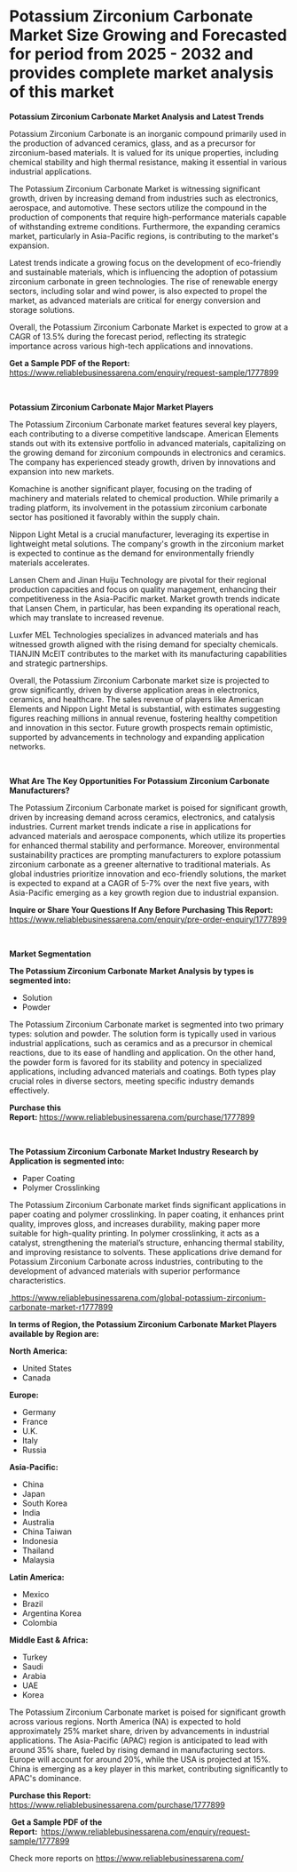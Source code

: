 <p><h1>Potassium Zirconium Carbonate Market Size Growing and Forecasted for period from 2025 - 2032 and provides complete market analysis of this market</h1></p><p><strong>Potassium Zirconium Carbonate Market Analysis and Latest Trends</strong></p>
<p><p>Potassium Zirconium Carbonate is an inorganic compound primarily used in the production of advanced ceramics, glass, and as a precursor for zirconium-based materials. It is valued for its unique properties, including chemical stability and high thermal resistance, making it essential in various industrial applications.</p><p>The Potassium Zirconium Carbonate Market is witnessing significant growth, driven by increasing demand from industries such as electronics, aerospace, and automotive. These sectors utilize the compound in the production of components that require high-performance materials capable of withstanding extreme conditions. Furthermore, the expanding ceramics market, particularly in Asia-Pacific regions, is contributing to the market's expansion.</p><p>Latest trends indicate a growing focus on the development of eco-friendly and sustainable materials, which is influencing the adoption of potassium zirconium carbonate in green technologies. The rise of renewable energy sectors, including solar and wind power, is also expected to propel the market, as advanced materials are critical for energy conversion and storage solutions.</p><p>Overall, the Potassium Zirconium Carbonate Market is expected to grow at a CAGR of 13.5% during the forecast period, reflecting its strategic importance across various high-tech applications and innovations.</p></p>
<p><strong>Get a Sample PDF of the Report:&nbsp;</strong> <a href="https://www.reliablebusinessarena.com/enquiry/request-sample/1777899?utm_campaign=3270&utm_medium=2&utm_source=Github&utm_content=ia&utm_term=01042025&utm_id=potassium-zirconium-carbonate">https://www.reliablebusinessarena.com/enquiry/request-sample/1777899</a></p>
<p>&nbsp;</p>
<p><strong>Potassium Zirconium Carbonate Major Market Players</strong></p>
<p><p>The Potassium Zirconium Carbonate market features several key players, each contributing to a diverse competitive landscape. American Elements stands out with its extensive portfolio in advanced materials, capitalizing on the growing demand for zirconium compounds in electronics and ceramics. The company has experienced steady growth, driven by innovations and expansion into new markets. </p><p>Komachine is another significant player, focusing on the trading of machinery and materials related to chemical production. While primarily a trading platform, its involvement in the potassium zirconium carbonate sector has positioned it favorably within the supply chain.</p><p>Nippon Light Metal is a crucial manufacturer, leveraging its expertise in lightweight metal solutions. The company's growth in the zirconium market is expected to continue as the demand for environmentally friendly materials accelerates. </p><p>Lansen Chem and Jinan Huiju Technology are pivotal for their regional production capacities and focus on quality management, enhancing their competitiveness in the Asia-Pacific market. Market growth trends indicate that Lansen Chem, in particular, has been expanding its operational reach, which may translate to increased revenue.</p><p>Luxfer MEL Technologies specializes in advanced materials and has witnessed growth aligned with the rising demand for specialty chemicals. TIANJIN McEIT contributes to the market with its manufacturing capabilities and strategic partnerships.</p><p>Overall, the Potassium Zirconium Carbonate market size is projected to grow significantly, driven by diverse application areas in electronics, ceramics, and healthcare. The sales revenue of players like American Elements and Nippon Light Metal is substantial, with estimates suggesting figures reaching millions in annual revenue, fostering healthy competition and innovation in this sector. Future growth prospects remain optimistic, supported by advancements in technology and expanding application networks.</p></p>
<p>&nbsp;</p>
<p><strong>What Are The Key Opportunities For Potassium Zirconium Carbonate Manufacturers?</strong></p>
<p><p>The Potassium Zirconium Carbonate market is poised for significant growth, driven by increasing demand across ceramics, electronics, and catalysis industries. Current market trends indicate a rise in applications for advanced materials and aerospace components, which utilize its properties for enhanced thermal stability and performance. Moreover, environmental sustainability practices are prompting manufacturers to explore potassium zirconium carbonate as a greener alternative to traditional materials. As global industries prioritize innovation and eco-friendly solutions, the market is expected to expand at a CAGR of 5-7% over the next five years, with Asia-Pacific emerging as a key growth region due to industrial expansion.</p></p>
<p><strong>Inquire or Share Your Questions If Any Before Purchasing This Report:</strong> <a href="https://www.reliablebusinessarena.com/enquiry/pre-order-enquiry/1777899?utm_campaign=3270&utm_medium=2&utm_source=Github&utm_content=ia&utm_term=01042025&utm_id=potassium-zirconium-carbonate">https://www.reliablebusinessarena.com/enquiry/pre-order-enquiry/1777899</a></p>
<p>&nbsp;</p>
<p><strong>Market Segmentation</strong></p>
<p><strong>The Potassium Zirconium Carbonate Market Analysis by types is segmented into:</strong></p>
<p><ul><li>Solution</li><li>Powder</li></ul></p>
<p><p>The Potassium Zirconium Carbonate market is segmented into two primary types: solution and powder. The solution form is typically used in various industrial applications, such as ceramics and as a precursor in chemical reactions, due to its ease of handling and application. On the other hand, the powder form is favored for its stability and potency in specialized applications, including advanced materials and coatings. Both types play crucial roles in diverse sectors, meeting specific industry demands effectively.</p></p>
<p><strong>Purchase this Report:&nbsp;</strong><a href="https://www.reliablebusinessarena.com/purchase/1777899?utm_campaign=3270&utm_medium=2&utm_source=Github&utm_content=ia&utm_term=01042025&utm_id=potassium-zirconium-carbonate">https://www.reliablebusinessarena.com/purchase/1777899</a></p>
<p>&nbsp;</p>
<p><strong>The Potassium Zirconium Carbonate Market Industry Research by Application is segmented into:</strong></p>
<p><ul><li>Paper Coating</li><li>Polymer Crosslinking</li></ul></p>
<p><p>The Potassium Zirconium Carbonate market finds significant applications in paper coating and polymer crosslinking. In paper coating, it enhances print quality, improves gloss, and increases durability, making paper more suitable for high-quality printing. In polymer crosslinking, it acts as a catalyst, strengthening the material’s structure, enhancing thermal stability, and improving resistance to solvents. These applications drive demand for Potassium Zirconium Carbonate across industries, contributing to the development of advanced materials with superior performance characteristics.</p></p>
<p><a href="https://www.reliablebusinessarena.com/global-potassium-zirconium-carbonate-market-r1777899?utm_campaign=3270&utm_medium=2&utm_source=Github&utm_content=ia&utm_term=01042025&utm_id=potassium-zirconium-carbonate">&nbsp;https://www.reliablebusinessarena.com/global-potassium-zirconium-carbonate-market-r1777899</a></p>
<p><strong>In terms of Region, the Potassium Zirconium Carbonate Market Players available by Region are:</strong></p>
<p>
    <p> <strong> North America: </strong>
        <ul>
            <li>United States</li>
            <li>Canada</li>
        </ul>
        </p> 
    <p> <strong> Europe: </strong>
        <ul>
            <li>Germany</li>
            <li>France</li>
            <li>U.K.</li>
            <li>Italy</li>
            <li>Russia</li>
        </ul>
        </p> 
    <p> <strong> Asia-Pacific: </strong>
        <ul>
            <li>China</li>
            <li>Japan</li>
            <li>South Korea</li>
            <li>India</li>
            <li>Australia</li>
            <li>China Taiwan</li>
            <li>Indonesia</li>
            <li>Thailand</li>
            <li>Malaysia</li>
        </ul>
        </p> 
    <p> <strong> Latin America: </strong>
        <ul>
            <li>Mexico</li>
            <li>Brazil</li>
            <li>Argentina Korea</li>
            <li>Colombia</li>
        </ul>
        </p> 
    <p> <strong> Middle East & Africa: </strong>
        <ul>
            <li>Turkey</li>
            <li>Saudi</li>
            <li>Arabia</li>
            <li>UAE</li>
            <li>Korea</li>
        </ul>
    </p>
    </p>
<p><p>The Potassium Zirconium Carbonate market is poised for significant growth across various regions. North America (NA) is expected to hold approximately 25% market share, driven by advancements in industrial applications. The Asia-Pacific (APAC) region is anticipated to lead with around 35% share, fueled by rising demand in manufacturing sectors. Europe will account for around 20%, while the USA is projected at 15%. China is emerging as a key player in this market, contributing significantly to APAC's dominance.</p></p>
<p><strong>Purchase this Report: </strong><a href="https://www.reliablebusinessarena.com/purchase/1777899?utm_campaign=3270&utm_medium=2&utm_source=Github&utm_content=ia&utm_term=01042025&utm_id=potassium-zirconium-carbonate">https://www.reliablebusinessarena.com/purchase/1777899</a></p>
<p>&nbsp;<strong>Get a Sample PDF of the Report:&nbsp;&nbsp;</strong><a href="https://www.reliablebusinessarena.com/enquiry/request-sample/1777899?utm_campaign=3270&utm_medium=2&utm_source=Github&utm_content=ia&utm_term=01042025&utm_id=potassium-zirconium-carbonate">https://www.reliablebusinessarena.com/enquiry/request-sample/1777899</a></p>
<p><strong></strong></p>
<p>Check more reports on <a href="https://www.reliablebusinessarena.com/?utm_campaign=3270&utm_medium=2&utm_source=Github&utm_content=ia&utm_term=01042025&utm_id=potassium-zirconium-carbonate">https://www.reliablebusinessarena.com/</a></p>